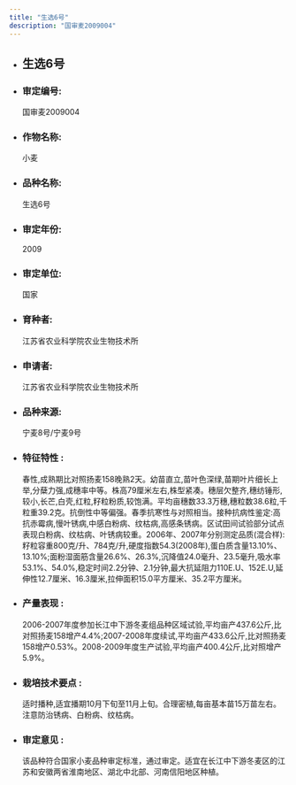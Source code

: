```yaml
---
title: "生选6号"
description: "国审麦2009004"
---
```

* ## 生选6号
* ###  审定编号:  
   国审麦2009004

*  ### 作物名称:  
   小麦

*   ###  品种名称: 
    生选6号

*   ### 审定年份: 
    2009

*   ### 审定单位:  
    国家

*   ### 育种者:  
    江苏省农业科学院农业生物技术所

*   ### 申请者:  
    江苏省农业科学院农业生物技术所

*   ### 品种来源:  
    宁麦8号/宁麦9号

*   ### 特征特性 : 
    春性,成熟期比对照扬麦158晚熟2天。幼苗直立,苗叶色深绿,苗期叶片细长上举,分蘖力强,成穗率中等。株高79厘米左右,株型紧凑。穗层欠整齐,穗纺锤形,较小,长芒,白壳,红粒,籽粒粉质,较饱满。平均亩穗数33.3万穗,穗粒数38.6粒,千粒重39.2克。抗倒性中等偏强。春季抗寒性与对照相当。接种抗病性鉴定:高抗赤霉病,慢叶锈病,中感白粉病、纹枯病,高感条锈病。区试田间试验部分试点表现白粉病、纹枯病、叶锈病较重。2006年、2007年分别测定品质(混合样):籽粒容重800克/升、784克/升,硬度指数54.3(2008年),蛋白质含量13.10%、13.10%;面粉湿面筋含量26.6%、26.3%,沉降值24.0毫升、23.5毫升,吸水率53.1%、54.0%,稳定时间2.2分钟、2.1分钟,最大抗延阻力110E.U、152E.U,延伸性12.7厘米、16.3厘米,拉伸面积15.0平方厘米、35.2平方厘米。

*   ### 产量表现 : 
    2006-2007年度参加长江中下游冬麦组品种区域试验,平均亩产437.6公斤,比对照扬麦158增产4.4%;2007-2008年度续试,平均亩产433.6公斤,比对照扬麦158增产0.53%。2008-2009年度生产试验,平均亩产400.4公斤,比对照增产5.9%。

*   ### 栽培技术要点 : 
    适时播种,适宜播期10月下旬至11月上旬。合理密植,每亩基本苗15万苗左右。注意防治锈病、白粉病、纹枯病。

*   ### 审定意见 : 
    该品种符合国家小麦品种审定标准，通过审定。适宜在长江中下游冬麦区的江苏和安徽两省淮南地区、湖北中北部、河南信阳地区种植。
